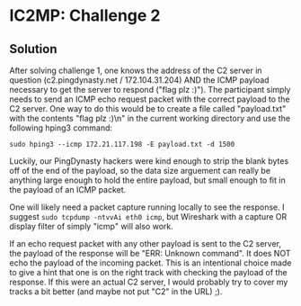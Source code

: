 # IC2MP: Challenge 2

## Solution

After solving challenge 1, one knows the address of the C2 server in question (c2.pingdynasty.net / 172.104.31.204) AND the ICMP payload necessary to get the server to respond ("flag plz :)"). The participant simply needs to send an ICMP echo request packet with the correct payload to the C2 server. One way to do this would be to create a file called "payload.txt" with the contents "flag plz :)\n" in the current working directory and use the following hping3 command:

```sudo hping3 --icmp 172.21.117.198 -E payload.txt -d 1500```

Luckily, our PingDynasty hackers were kind enough to strip the blank bytes off of the end of the payload, so the data size arguement can really be anything large enough to hold the entire payload, but small enough to fit in the payload of an ICMP packet.

One will likely need a packet capture running locally to see the response. I suggest ```sudo tcpdump -ntvvAi eth0 icmp```, but Wireshark with a capture OR display filter of simply "icmp" will also work.

If an echo request packet with any other payload is sent to the C2 server, the payload of the response will be "ERR: Unknown command". It does NOT echo the payload of the incoming packet. This is an intentional choice made to give a hint that one is on the right track with checking the payload of the response. If this were an actual C2 server, I would probably try to cover my tracks a bit better (and maybe not put "C2" in the URL) ;).